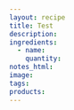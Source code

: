 ```yaml
---
layout: recipe
title: Test
description:
ingredients:
  - name:
    quantity:
notes_html:
image:
tags:
products:
---
```

